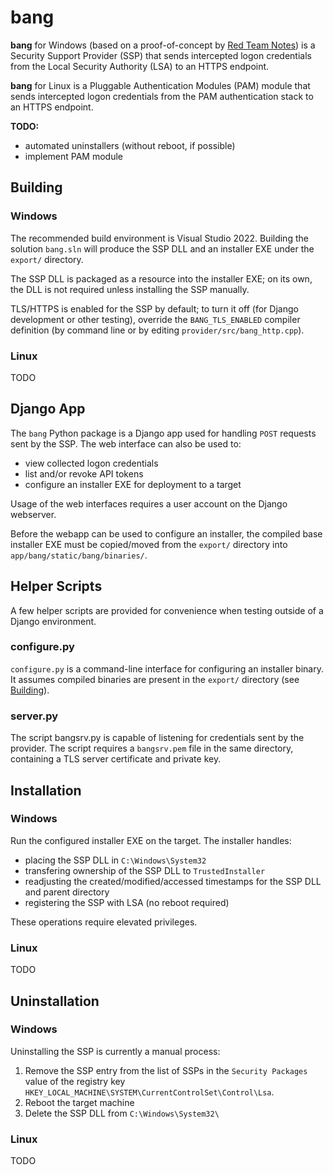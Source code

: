 # bang

**bang** for Windows (based on a proof-of-concept by [Red Team Notes](https://www.ired.team/offensive-security/credential-access-and-credential-dumping/intercepting-logon-credentials-via-custom-security-support-provider-and-authentication-package)) is a Security Support Provider (SSP) that sends intercepted logon credentials from the Local Security Authority (LSA) to an HTTPS endpoint.

**bang** for Linux is a Pluggable Authentication Modules (PAM) module that sends intercepted logon credentials from the PAM authentication stack to an HTTPS endpoint.

**TODO:**
* automated uninstallers (without reboot, if possible)
* implement PAM module


## Building

### Windows
The recommended build environment is Visual Studio 2022. Building the solution `bang.sln` will produce the SSP DLL and an installer EXE under the `export/` directory.

The SSP DLL is packaged as a resource into the installer EXE; on its own, the DLL is not required unless installing the SSP manually.

TLS/HTTPS is enabled for the SSP by default; to turn it off (for Django development or other testing), override the `BANG_TLS_ENABLED` compiler definition (by command line or by editing `provider/src/bang_http.cpp`).

### Linux
TODO


## Django App

The `bang` Python package is a Django app used for handling `POST` requests sent by the SSP. The web interface can also be used to:
* view collected logon credentials
* list and/or revoke API tokens
* configure an installer EXE for deployment to a target

Usage of the web interfaces requires a user account on the Django webserver.

Before the webapp can be used to configure an installer, the compiled base installer EXE must be copied/moved from the `export/` directory into `app/bang/static/bang/binaries/`.


## Helper Scripts

A few helper scripts are provided for convenience when testing outside of a Django environment.

### configure.py
`configure.py` is a command-line interface for configuring an installer binary. It assumes compiled binaries are present in the `export/` directory (see [Building](#building)).

### server.py
The script bangsrv.py is capable of listening for credentials sent by the provider. The script requires a `bangsrv.pem` file in the same directory, containing a TLS server certificate and private key.


## Installation

### Windows
Run the configured installer EXE on the target. The installer handles:
* placing the SSP DLL in `C:\Windows\System32`
* transfering ownership of the SSP DLL to `TrustedInstaller`
* readjusting the created/modified/accessed timestamps for the SSP DLL and parent directory
* registering the SSP with LSA (no reboot required)

These operations require elevated privileges.

### Linux
TODO


## Uninstallation

### Windows
Uninstalling the SSP is currently a manual process:
1. Remove the SSP entry from the list of SSPs in the `Security Packages` value of the registry key `HKEY_LOCAL_MACHINE\SYSTEM\CurrentControlSet\Control\Lsa`.
2. Reboot the target machine
3. Delete the SSP DLL from `C:\Windows\System32\`

### Linux
TODO